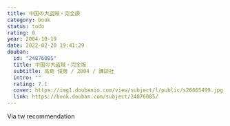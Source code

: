 ```yaml
---
title: 中国の大盗賊・完全版
category: book
status: todo
rating: 0
year: 2004-10-19
date: 2022-02-20 19:41:29
douban:
  id: "24876085"
  title: 中国の大盗賊・完全版
  subtitle: 高島 俊男 / 2004 / 講談社
  intro: ""
  rating: 7.1
  cover: https://img1.doubanio.com/view/subject/l/public/s26865499.jpg
  link: https://book.douban.com/subject/24876085/
---
```


Via tw recommendation 